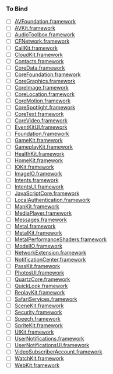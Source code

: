 ### To Bind
- [ ] [AVFoundation.framework](https://github.com/xamarin/xamarin-macios/wiki/AVFoundation-iOS10-Beta2)
- [ ] [AVKit.framework](https://github.com/xamarin/xamarin-macios/wiki/AVKit-iOS10-Beta2)
- [ ] [AudioToolbox.framework](https://github.com/xamarin/xamarin-macios/wiki/AudioToolbox-iOS10-Beta2)
- [ ] [CFNetwork.framework](https://github.com/xamarin/xamarin-macios/wiki/CFNetwork-iOS10-Beta2)
- [ ] [CallKit.framework](https://github.com/xamarin/xamarin-macios/wiki/CallKit-iOS10-Beta2)
- [ ] [CloudKit.framework](https://github.com/xamarin/xamarin-macios/wiki/CloudKit-iOS10-Beta2)
- [ ] [Contacts.framework](https://github.com/xamarin/xamarin-macios/wiki/Contacts-iOS10-Beta2)
- [ ] [CoreData.framework](https://github.com/xamarin/xamarin-macios/wiki/CoreData-iOS10-Beta2)
- [ ] [CoreFoundation.framework](https://github.com/xamarin/xamarin-macios/wiki/CoreFoundation-iOS10-Beta2)
- [ ] [CoreGraphics.framework](https://github.com/xamarin/xamarin-macios/wiki/CoreGraphics-iOS10-Beta2)
- [ ] [CoreImage.framework](https://github.com/xamarin/xamarin-macios/wiki/CoreImage-iOS10-Beta2)
- [ ] [CoreLocation.framework](https://github.com/xamarin/xamarin-macios/wiki/CoreLocation-iOS10-Beta2)
- [ ] [CoreMotion.framework](https://github.com/xamarin/xamarin-macios/wiki/CoreMotion-iOS10-Beta2)
- [ ] [CoreSpotlight.framework](https://github.com/xamarin/xamarin-macios/wiki/CoreSpotlight-iOS10-Beta2)
- [ ] [CoreText.framework](https://github.com/xamarin/xamarin-macios/wiki/CoreText-iOS10-Beta2)
- [ ] [CoreVideo.framework](https://github.com/xamarin/xamarin-macios/wiki/CoreVideo-iOS10-Beta2)
- [ ] [EventKitUI.framework](https://github.com/xamarin/xamarin-macios/wiki/EventKitUI-iOS10-Beta2)
- [ ] [Foundation.framework](https://github.com/xamarin/xamarin-macios/wiki/Foundation-iOS10-Beta2)
- [ ] [GameKit.framework](https://github.com/xamarin/xamarin-macios/wiki/GameKit-iOS10-Beta2)
- [ ] [GameplayKit.framework](https://github.com/xamarin/xamarin-macios/wiki/GameplayKit-iOS10-Beta2)
- [ ] [HealthKit.framework](https://github.com/xamarin/xamarin-macios/wiki/HealthKit-iOS10-Beta2)
- [ ] [HomeKit.framework](https://github.com/xamarin/xamarin-macios/wiki/HomeKit-iOS10-Beta2)
- [ ] [IOKit.framework](https://github.com/xamarin/xamarin-macios/wiki/IOKit-iOS10-Beta2)
- [ ] [ImageIO.framework](https://github.com/xamarin/xamarin-macios/wiki/ImageIO-iOS10-Beta2)
- [ ] [Intents.framework](https://github.com/xamarin/xamarin-macios/wiki/Intents-iOS10-Beta2)
- [ ] [IntentsUI.framework](https://github.com/xamarin/xamarin-macios/wiki/IntentsUI-iOS10-Beta2)
- [ ] [JavaScriptCore.framework](https://github.com/xamarin/xamarin-macios/wiki/JavaScriptCore-iOS10-Beta2)
- [ ] [LocalAuthentication.framework](https://github.com/xamarin/xamarin-macios/wiki/LocalAuthentication-iOS10-Beta2)
- [ ] [MapKit.framework](https://github.com/xamarin/xamarin-macios/wiki/MapKit-iOS10-Beta2)
- [ ] [MediaPlayer.framework](https://github.com/xamarin/xamarin-macios/wiki/MediaPlayer-iOS10-Beta2)
- [ ] [Messages.framework](https://github.com/xamarin/xamarin-macios/wiki/Messages-iOS10-Beta2)
- [ ] [Metal.framework](https://github.com/xamarin/xamarin-macios/wiki/Metal-iOS10-Beta2)
- [ ] [MetalKit.framework](https://github.com/xamarin/xamarin-macios/wiki/MetalKit-iOS10-Beta2)
- [ ] [MetalPerformanceShaders.framework](https://github.com/xamarin/xamarin-macios/wiki/MetalPerformanceShaders-iOS10-Beta2)
- [ ] [ModelIO.framework](https://github.com/xamarin/xamarin-macios/wiki/ModelIO-iOS10-Beta2)
- [ ] [NetworkExtension.framework](https://github.com/xamarin/xamarin-macios/wiki/NetworkExtension-iOS10-Beta2)
- [ ] [NotificationCenter.framework](https://github.com/xamarin/xamarin-macios/wiki/NotificationCenter-iOS10-Beta2)
- [ ] [PassKit.framework](https://github.com/xamarin/xamarin-macios/wiki/PassKit-iOS10-Beta2)
- [ ] [PhotosUI.framework](https://github.com/xamarin/xamarin-macios/wiki/PhotosUI-iOS10-Beta2)
- [ ] [QuartzCore.framework](https://github.com/xamarin/xamarin-macios/wiki/QuartzCore-iOS10-Beta2)
- [ ] [QuickLook.framework](https://github.com/xamarin/xamarin-macios/wiki/QuickLook-iOS10-Beta2)
- [ ] [ReplayKit.framework](https://github.com/xamarin/xamarin-macios/wiki/ReplayKit-iOS10-Beta2)
- [ ] [SafariServices.framework](https://github.com/xamarin/xamarin-macios/wiki/SafariServices-iOS10-Beta2)
- [ ] [SceneKit.framework](https://github.com/xamarin/xamarin-macios/wiki/SceneKit-iOS10-Beta2)
- [ ] [Security.framework](https://github.com/xamarin/xamarin-macios/wiki/Security-iOS10-Beta2)
- [ ] [Speech.framework](https://github.com/xamarin/xamarin-macios/wiki/Speech-iOS10-Beta2)
- [ ] [SpriteKit.framework](https://github.com/xamarin/xamarin-macios/wiki/SpriteKit-iOS10-Beta2)
- [ ] [UIKit.framework](https://github.com/xamarin/xamarin-macios/wiki/UIKit-iOS10-Beta2)
- [ ] [UserNotifications.framework](https://github.com/xamarin/xamarin-macios/wiki/UserNotifications-iOS10-Beta2)
- [ ] [UserNotificationsUI.framework](https://github.com/xamarin/xamarin-macios/wiki/UserNotificationsUI-iOS10-Beta2)
- [ ] [VideoSubscriberAccount.framework](https://github.com/xamarin/xamarin-macios/wiki/VideoSubscriberAccount-iOS10-Beta2)
- [ ] [WatchKit.framework](https://github.com/xamarin/xamarin-macios/wiki/WatchKit-iOS10-Beta2)
- [ ] [WebKit.framework](https://github.com/xamarin/xamarin-macios/wiki/WebKit-iOS10-Beta2)
